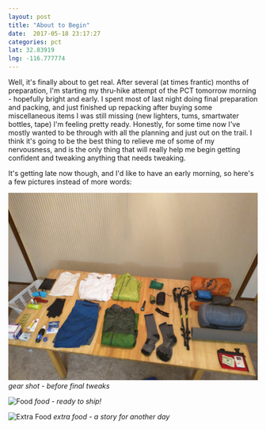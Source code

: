 ```yaml
---
layout: post
title: "About to Begin"
date:  2017-05-18 23:17:27
categories: pct
lat: 32.83919
lng: -116.777774
---
```


Well, it's finally about to get real.  After several (at times frantic) months of preparation, I'm starting my thru-hike attempt of the PCT tomorrow morning - hopefully bright and early.  I spent most of last night doing final preparation and packing, and just finished up repacking after buying some miscellaneous items I was still missing (new lighters, tums, smartwater bottles, tape) I'm feeling pretty ready.  Honestly, for some time now I've mostly wanted to be through with all the planning and just out on the trail.  I think it's going to be the best thing to relieve me of some of my nervousness, and is the only thing that will really help me begin getting confident and tweaking anything that needs tweaking. 

It's getting late now though, and I'd like to have an early morning, so here's a few pictures instead of more words:

![Gear](/assets/img/posts/gear.jpg)
*gear shot - before final tweaks*

![Food](/assets/img/posts/food.jpg)
*food - ready to ship!*

![Extra Food](/assets/img/posts/extra_food.jpg)
*extra food - a story for another day*
